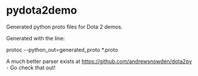 pydota2demo
===========

Generated python proto files for Dota 2 demos.

Generated with the line:

protoc --python_out=generated_proto *.proto


A much better parser exists at https://github.com/andrewsnowden/dota2py - Go check that out!
